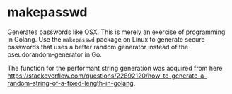 # makepasswd
Generates passwords like OSX. This is merely an exercise of programming in Golang. Use the `makepasswd` package on Linux to generate secure passwords that uses a better random generator instead of the pseudorandom-generator in Go.

The function for the performant string generation was acquired from here https://stackoverflow.com/questions/22892120/how-to-generate-a-random-string-of-a-fixed-length-in-golang.
